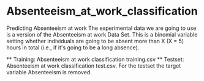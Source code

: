 # Absenteeism_at_work_classification
Predicting Absenteeism at work
The experimental data we are going to use is a version of the Absenteeism at
work Data Set. This is a binomial variable setting whether individuals are going to be absent more than X (X = 5) hours in total
(i.e., if it's going to be a long absence). 

** Training: Absenteeism at work classification training.csv
** Testset: Absenteeism at work classification test.csv.
For the testset the target variable Absenteeism is removed.
